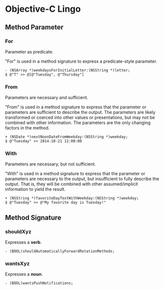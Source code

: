 # Objective-C Lingo

## Method Parameter

### For

Parameter as predicate.

"For" is used in a method signature to express a predicate-style parameter.

```
- (NSArray *)weekdaysForInitialLetter:(NSString *)letter;
$ @"T" >> @[@"Tuesday", @"Thursday"]
```

### From

Parameters are necessary and sufficient.

"From" is used in a method signature to express that the parameter or parameters are sufficient to describe the output. The parameters are likely transformed or coerced into other values or presentations, but may not be combined with other information. The parameters are the only changing factors in the method.

```
+ (NSDate *)nextNoonDateFromWeekday:(NSString *)weekday;
$ @"Tuesday" >> 2014-10-21 12:00:00
```

### With

Parameters are necessary, but not sufficient.

"With" is used in a method signature to express that the parameter or parameters are necessary to the output, but insufficient to fully describe the output. That is, they will be combined with other assumed/implicit information to yield the result.

```
+ (NSString *)favoriteDayTextWithWeekday:(NSString *)weekday;
$ @"Tuesday" >> @"My favorite day is Tuesday!"
```

## Method Signature

### shouldXyz

Expresses a **verb**.

```
- (BOOL)shouldAutomaticallyForwardRotationMethods;
```

### wantsXyz

Expresses a **noun**.

```
- (BOOL)wantsPushNotifications;
```
